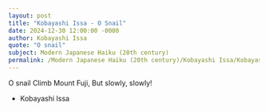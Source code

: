 ```yaml
---
layout: post
title: "Kobayashi Issa - O Snail"
date: 2024-12-30 12:00:00 -0000
author: Kobayashi Issa
quote: "O snail"
subject: Modern Japanese Haiku (20th century)
permalink: /Modern Japanese Haiku (20th century)/Kobayashi Issa/Kobayashi Issa - O Snail
---
```


O snail
Climb Mount Fuji,
But slowly, slowly!

- Kobayashi Issa
